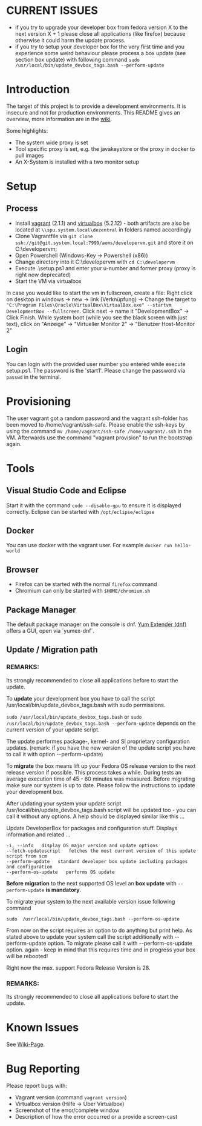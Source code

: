 # CURRENT ISSUES
* if you try to upgrade your developer box from fedora version X to the next version X + 1 please close all applications (like firefox) because otherwise it could harm the update process.
* if you try to setup your developer box for the very first time and you experience some weird behaviour please process a box update (see section box update) with following command `sudo /usr/local/bin/update_devbox_tags.bash --perform-update`

# Introduction
The target of this project is to provide a development environments. It is insecure and not for production environments.
This README gives an overview, more information are in the [wiki](http://wiki.system.local/display/OTA/DeveloperVM).

Some highlights:
* The system wide proxy is set
* Tool specific proxy is set, e.g. the javakeystore or the proxy in docker to pull images
* An X-System is installed with a two monitor setup

# Setup
## Process
* Install [vagrant](https://www.vagrantup.com/downloads.html) (2.1.1) and [virtualbox](https://www.virtualbox.org/wiki/Downloads) (5.2.12) - both artifacts are also be located at `\\spu.system.local\dezentral` in folders named accordingly
* Clone Vagrantfile via `git clone ssh://git@git.system.local:7999/aems/developervm.git` and store it on C:\developervm;
* Open Powershell (Windows-Key -> Powershell (x86))
* Change directory into it C:\developervm with `cd C:\developervm`
* Execute .\setup.ps1 and enter your u-number and former proxy (proxy is right now deprecated)
* Start the VM via virtualbox

In case you would like to start the vm in fullscreen, create a file:
Right click on desktop in windows -> new -> link (Verknüpfung) -> Change the target to `"C:\Program Files\Oracle\VirtualBox\VirtualBox.exe" --startvm DevelopmentBox --fullscreen`. Click next -> name it "DevelopmentBox" -> Click Finish. While system boot (while you see the black screen with just text), click on "Anzeige" -> "Virtueller Monitor 2" -> "Benutzer Host-Monitor 2"

## Login
You can login with the provided user number you entered while execute setup.ps1. The password is the 'start1'. Please change the password via `passwd` in the terminal.

# Provisioning
The user vagrant got a random password and the vagrant ssh-folder has been moved to /home/vagrant/ssh-safe. Please enable the ssh-keys by using the command `mv /home/vagrant/ssh-safe /home/vagrant/.ssh` in the VM.
Afterwards use the command "vagrant provision" to run the bootstrap again.

# Tools
## Visual Studio Code and Eclipse
Start it with the command `code --disable-gpu` to ensure it is displayed correctly. Eclipse can be started with `/opt/eclipse/eclipse`

## Docker
You can use docker with the vagrant user.
For example `docker run hello-world`

## Browser
* Firefox can be started with the normal `firefox` command
* Chromium can only be started with `$HOME/chromium.sh`

## Package Manager
The default package manager on the console is dnf. [Yum Extender (dnf)](http://www.yumex.dk/) offers a GUI, open via ´yumex-dnf´.

## Update / Migration path

### REMARKS:
Its strongly recommended to close all applications before to start the update.

To __update__ your development box you have to call the script /usr/local/bin/update_devbox_tags.bash with sudo permissions.

`sudo /usr/local/bin/update_devbox_tags.bash` or `sudo /usr/local/bin/update_devbox_tags.bash --perform-update` depends on the current version of your update script.

The update performes package-, kernel- and SI proprietary configuration updates. (remark: if you have the new version of the update script you have to call it with option --perform-update)


To __migrate__ the box means lift up your Fedora OS release version to the next release version if possible. This process takes a while. During tests an average execution time of 45 - 60 minutes was measured. Before migrating make sure our system is up to date. Please follow the instructions to update your development box.

After updating your system your update script /usr/local/bin/update_devbox_tags.bash script will be updated too - you can call it without any options. A help should be displayed similar like this ...

Update DeveloperBox for packages and configuration stuff. Displays information and related ...

```-h, --help   display this help and exit
-i, --info   display OS major version and update options
--fetch-updatescript   fetches the most current version of this update script from scm
--perform-update   standard developer box update including packages and configuration
--perform-os-update   performs OS update
```

__Before migration__ to the next supported OS level an __box update__ with ```--perform-update``` __is mandatory__.

To migrate your system to the next available version issue following command

`sudo  /usr/local/bin/update_devbox_tags.bash --perform-os-update`

From now on the script requires an option to do anything but print help. As stated above to update your system call the script additionally with --perform-update option. To migrate please call it with --perform-os-update option. again - keep in mind that this requires time and in progress your box will be rebooted!

Right now the max. support Fedora Release Version is 28.

### REMARKS:
Its strongly recommended to close all applications before to start the update.

# Known Issues
See [Wiki-Page](http://wiki.system.local/display/OTA/DeveloperVM).

# Bug Reporting
Please report bugs with:
* Vagrant version (command `vagrant version`)
* Virtualbox version (Hilfe -> Über Virtualbox)
* Screenshot of the error/complete window
* Description of how the error occurred or a provide a screen-cast
